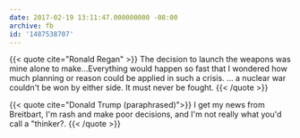 ```yaml
---
date: 2017-02-19 13:11:47.000000000 -08:00
archive: fb
id: '1487538707'
---
```


{{< quote cite="Ronald Regan" >}}
The decision to launch the weapons was mine alone to make…Everything would happen so fast that I wondered how much planning or reason could be applied in such a crisis. … a nuclear war couldn't be won by either side. It must never be fought.
{{< /quote >}}

{{< quote cite="Donald Trump (paraphrased)">}}
I get my news from Breitbart, I'm rash and make poor decisions, and I'm not really what you'd call a "thinker?.
{{< /quote >}}
